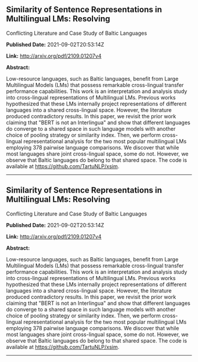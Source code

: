 ## Similarity of Sentence Representations in Multilingual LMs: Resolving
  Conflicting Literature and Case Study of Baltic Languages

**Published Date:** 2021-09-02T20:53:14Z

**Link:** http://arxiv.org/pdf/2109.01207v4

**Abstract:**

  Low-resource languages, such as Baltic languages, benefit from Large
Multilingual Models (LMs) that possess remarkable cross-lingual transfer
performance capabilities. This work is an interpretation and analysis study
into cross-lingual representations of Multilingual LMs. Previous works
hypothesized that these LMs internally project representations of different
languages into a shared cross-lingual space. However, the literature produced
contradictory results. In this paper, we revisit the prior work claiming that
"BERT is not an Interlingua" and show that different languages do converge to a
shared space in such language models with another choice of pooling strategy or
similarity index. Then, we perform cross-lingual representational analysis for
the two most popular multilingual LMs employing 378 pairwise language
comparisons. We discover that while most languages share joint cross-lingual
space, some do not. However, we observe that Baltic languages do belong to that
shared space. The code is available at https://github.com/TartuNLP/xsim.


---

## Similarity of Sentence Representations in Multilingual LMs: Resolving
  Conflicting Literature and Case Study of Baltic Languages

**Published Date:** 2021-09-02T20:53:14Z

**Link:** http://arxiv.org/pdf/2109.01207v4

**Abstract:**

  Low-resource languages, such as Baltic languages, benefit from Large
Multilingual Models (LMs) that possess remarkable cross-lingual transfer
performance capabilities. This work is an interpretation and analysis study
into cross-lingual representations of Multilingual LMs. Previous works
hypothesized that these LMs internally project representations of different
languages into a shared cross-lingual space. However, the literature produced
contradictory results. In this paper, we revisit the prior work claiming that
"BERT is not an Interlingua" and show that different languages do converge to a
shared space in such language models with another choice of pooling strategy or
similarity index. Then, we perform cross-lingual representational analysis for
the two most popular multilingual LMs employing 378 pairwise language
comparisons. We discover that while most languages share joint cross-lingual
space, some do not. However, we observe that Baltic languages do belong to that
shared space. The code is available at https://github.com/TartuNLP/xsim.


---

